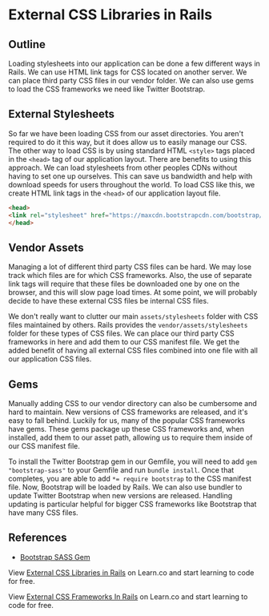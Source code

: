 # External CSS Libraries in Rails

## Outline
Loading stylesheets into our application can be done a few different ways in Rails. We can use HTML link tags for CSS located on another server. We can place third party CSS files in our vendor folder.  We can also use gems to load the CSS frameworks we need like Twitter Bootstrap.

## External Stylesheets
So far we have been loading CSS from our asset directories. You aren't required to do it this way, but it does allow us to easily manage our CSS. The other way to load CSS is by using standard HTML `<style>` tags placed in the `<head>` tag of our application layout. There are benefits to using this approach. We can load stylesheets from other peoples CDNs without having to set one up ourselves. This can save us bandwidth and help with download speeds for users throughout the world. To load CSS like this, we create HTML link tags in the `<head>` of our application layout file.

```html
<head>
<link rel="stylesheet" href="https://maxcdn.bootstrapcdn.com/bootstrap/3.3.6/css/bootstrap.min.css" />
</head>
```

## Vendor Assets
Managing a lot of different third party CSS files can be hard. We may lose track which files are for which CSS frameworks. Also, the use of separate link tags will require that these files be downloaded one by one on the browser, and this will slow page load times. At some point, we will probably decide to have these external CSS files be internal CSS files.

We don't really want to clutter our main `assets/stylesheets` folder with CSS files maintained by others. Rails provides the `vendor/assets/stylesheets` folder for these types of CSS files. We can place our third party CSS frameworks in here and add them to our CSS manifest file. We get the added benefit of having all external CSS files combined into one file with all our application CSS files.

## Gems
Manually adding CSS to our vendor directory can also be cumbersome and hard to maintain. New versions of CSS frameworks are released, and it's easy to fall behind. Luckily for us, many of the popular CSS frameworks have gems. These gems package up these CSS frameworks and, when installed, add them to our asset path, allowing us to require them inside of our CSS manifest file.

To install the Twitter Bootstrap gem in our Gemfile, you will need to add `gem "bootstrap-sass"` to your Gemfile and run `bundle install`. Once that completes, you are able to add `*= require bootstrap` to the CSS manifest file. Now, Bootstrap will be loaded by Rails. We can also use bundler to update Twitter Bootstrap when new versions are released. Handling updating is particular helpful for bigger CSS frameworks like Bootstrap that have many CSS files.

## References
- [Bootstrap SASS Gem](https://github.com/twbs/bootstrap-sass)

<p data-visibility='hidden'>View <a href='https://learn.co/lessons/external-css-frameworks-in-rails' title='External CSS Libraries in Rails'>External CSS Libraries in Rails</a> on Learn.co and start learning to code for free.</p>

<p class='util--hide'>View <a href='https://learn.co/lessons/external-css-frameworks-in-rails'>External CSS Frameworks In Rails</a> on Learn.co and start learning to code for free.</p>
